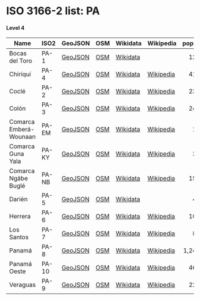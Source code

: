 # ISO 3166-2 list: PA


#### Level 4
Name | ISO2 | GeoJSON | OSM | Wikidata | Wikipedia | population 
--- | --- | --- | --- | --- | --- | --: 
Bocas del Toro | PA-1 | [GeoJSON](../../geojson/q8/iso2/PA/PA-1.geojson) | [OSM](https://www.openstreetmap.org/relation/3420383) | [Wikidata](https://www.wikidata.org/wiki/Q217138) |  | 125,461
Chiriquí | PA-4 | [GeoJSON](../../geojson/q8/iso2/PA/PA-4.geojson) | [OSM](https://www.openstreetmap.org/relation/5740681) | [Wikidata](https://www.wikidata.org/wiki/Q739651) | [Wikipedia](http://en.wikipedia.org/wiki/es%3AProvincia%20de%20Chiriqu%C3%AD) | 416,873
Coclé | PA-2 | [GeoJSON](../../geojson/q8/iso2/PA/PA-2.geojson) | [OSM](https://www.openstreetmap.org/relation/5748368) | [Wikidata](https://www.wikidata.org/wiki/Q825799) | [Wikipedia](http://en.wikipedia.org/wiki/en%3ACocl%C3%A9%20Province) | 233,708
Colón | PA-3 | [GeoJSON](../../geojson/q8/iso2/PA/PA-3.geojson) | [OSM](https://www.openstreetmap.org/relation/5740655) | [Wikidata](https://www.wikidata.org/wiki/Q820514) | [Wikipedia](http://en.wikipedia.org/wiki/cs%3ACol%C3%B3n%20%28provincie%29) | 241,928
Comarca Emberá-Wounaan | PA-EM | [GeoJSON](../../geojson/q8/iso2/PA/PA-EM.geojson) | [OSM](https://www.openstreetmap.org/relation/5740657) | [Wikidata](https://www.wikidata.org/wiki/Q1141041) | [Wikipedia](http://en.wikipedia.org/wiki/en%3AComarca%20Ember%C3%A1-Wounaan) | 10,001
Comarca Guna Yala | PA-KY | [GeoJSON](../../geojson/q8/iso2/PA/PA-KY.geojson) | [OSM](https://www.openstreetmap.org/relation/5740658) | [Wikidata](https://www.wikidata.org/wiki/Q919017) | [Wikipedia](http://en.wikipedia.org/wiki/en%3AGuna%20Yala) | 33,109
Comarca Ngäbe Buglé | PA-NB | [GeoJSON](../../geojson/q8/iso2/PA/PA-NB.geojson) | [OSM](https://www.openstreetmap.org/relation/5740663) | [Wikidata](https://www.wikidata.org/wiki/Q1129783) | [Wikipedia](http://en.wikipedia.org/wiki/en%3ANg%C3%A4be-Bugl%C3%A9%20Comarca) | 156,747
Darién | PA-5 | [GeoJSON](../../geojson/q8/iso2/PA/PA-5.geojson) | [OSM](https://www.openstreetmap.org/relation/5740656) | [Wikidata](https://www.wikidata.org/wiki/Q688660) |  | 48,378
Herrera | PA-6 | [GeoJSON](../../geojson/q8/iso2/PA/PA-6.geojson) | [OSM](https://www.openstreetmap.org/relation/5740659) | [Wikidata](https://www.wikidata.org/wiki/Q842886) | [Wikipedia](http://en.wikipedia.org/wiki/en%3AHerrera%20Province) | 109,955
Los Santos | PA-7 | [GeoJSON](../../geojson/q8/iso2/PA/PA-7.geojson) | [OSM](https://www.openstreetmap.org/relation/5740662) | [Wikidata](https://www.wikidata.org/wiki/Q911278) | [Wikipedia](http://en.wikipedia.org/wiki/en%3ALos%20Santos%20Province) | 89,592
Panamá | PA-8 | [GeoJSON](../../geojson/q8/iso2/PA/PA-8.geojson) | [OSM](https://www.openstreetmap.org/relation/5740665) | [Wikidata](https://www.wikidata.org/wiki/Q557506) | [Wikipedia](http://en.wikipedia.org/wiki/en%3APanam%C3%A1%20Province) | 1,249,032
Panamá Oeste | PA-10 | [GeoJSON](../../geojson/q8/iso2/PA/PA-10.geojson) | [OSM](https://www.openstreetmap.org/relation/5740664) | [Wikidata](https://www.wikidata.org/wiki/Q16250688) | [Wikipedia](http://en.wikipedia.org/wiki/en%3APanam%C3%A1%20Oeste%20Province) | 464,038
Veraguas | PA-9 | [GeoJSON](../../geojson/q8/iso2/PA/PA-9.geojson) | [OSM](https://www.openstreetmap.org/relation/5740666) | [Wikidata](https://www.wikidata.org/wiki/Q593137) | [Wikipedia](http://en.wikipedia.org/wiki/en%3AVeraguas%20Province) | 226,991
